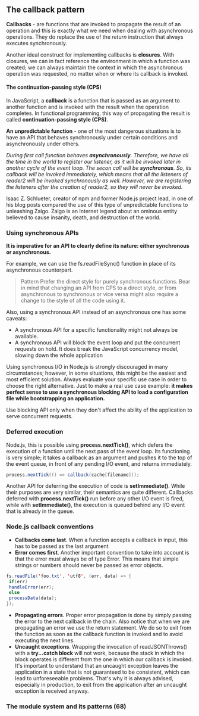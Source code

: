 ## The callback pattern

**Callbacks** - are functions that are invoked to propagate the result of an operation and this is exactly what we need when dealing with asynchronous operations. They do replace the use of the *return* instruction that always executes synchronously.

Another ideal construct for implementing callbacks is **closures**. With closures, we can in fact reference the environment in which a function was created; we can always maintain the context in which the asynchronous operation was requested, no matter when or where its
callback is invoked.

#### The continuation-passing style (CPS)

In JavaScript, a **callback** is a function that is passed as an argument to another function and is invoked with the result when the operation completes. In functional programming, this way of propagating the result is called **continuation-passing style (CPS)**. 

**An unpredictable function** - one of the most dangerous situations is to have an API that behaves synchronously under certain conditions and asynchronously under others. 

*During first call function behaves **asynchronously**. Therefore, we have all the time in the world to register our listener, as it will be invoked later in another cycle of the event loop. The secon call will be **synchronous**. So, its callback will be invoked immediately, which means that all the listeners of reader2 will be invoked synchronously as well. However, we are registering the listeners after the creation of reader2, so they will never be invoked.*

Isaac Z. Schlueter, creator of npm and former Node.js project lead, in one of his blog posts compared the use of this type of unpredictable functions to unleashing Zalgo. Zalgo is an Internet legend about an ominous entity believed to cause insanity, death, and destruction of the world.

### Using synchronous APIs
**It is imperative for an API to clearly define its nature: either synchronous or asynchronous.**

For example, we can use the fs.readFileSync() function in place of its asynchronous counterpart.

> Pattern
> Prefer the direct style for purely synchronous functions.
> Bear in mind that changing an API from CPS to a direct style, or from asynchronous to synchronous or vice versa might also require a change to the style of all the code using it.

Also, using a synchronous API instead of an asynchronous one has some caveats:
+ A synchronous API for a specific functionality might not always be available.
+ A synchronous API will block the event loop and put the concurrent requests on hold. It does break the JavaScript concurrency model, slowing down the whole application

Using synchronous I/O in Node.js is strongly discouraged in many circumstances; however, in some situations, this might be the easiest and most efficient solution. Always evaluate your specific use case in order to choose the right alternative. Just to make a real use case example: **it makes perfect sense to use a synchronous blocking API to load a configuration file while bootstrapping an application.**

Use blocking API only when they don't affect the ability of the application to serve concurrent requests.

### Deferred execution 

Node.js, this is possible using **process.nextTick()**, which defers the execution of a function until the next pass of the event loop. Its functioning is very simple; it takes a callback as an argument and pushes it to the top of the event queue, in front of any pending
I/O event, and returns immediately. 

```java script
process.nextTick(() => callback(cache[filename]));
```
Another API for deferring the execution of code is **setImmediate()**. While their purposes are very similar, their semantics are quite different. Callbacks deferred with **process.nextTick()** run before any other I/O event is fired, while with **setImmediate()**, the execution is queued behind any I/O event that is already in the queue. 

### Node.js callback conventions
+ **Callbacks come last**. When a function accepts a callback in input, this has to be passed as the last argument
+ **Error comes first**. Another important convention to take into account is that the error must always be of type Error. This means that simple strings or numbers should never be passed as error objects.
```java script
fs.readFile('foo.txt', 'utf8', (err, data) => {
 if(err)
 handleError(err);
 else
 processData(data);
});
```
+ **Propagating errors**.  Proper error propagation is done by simply passing the error to the next callback in the chain. Also notice that when we are propagating an error we use the return statement. We do so to exit from the function as soon as the callback function is invoked and to avoid executing the next lines.
+ **Uncaught exceptions**. Wrapping the invocation of readJSONThrows() with a **try...catch block** will not work, because the stack in which the block operates is different from the one in which our callback is invoked. It's important to understand that an uncaught exception leaves the application in a state that is not guaranteed to be consistent, which can lead to unforeseeable problems. That's why it is always advised, especially in production, to exit from the application after an uncaught exception is received anyway.

### The module system and its patterns (68)


